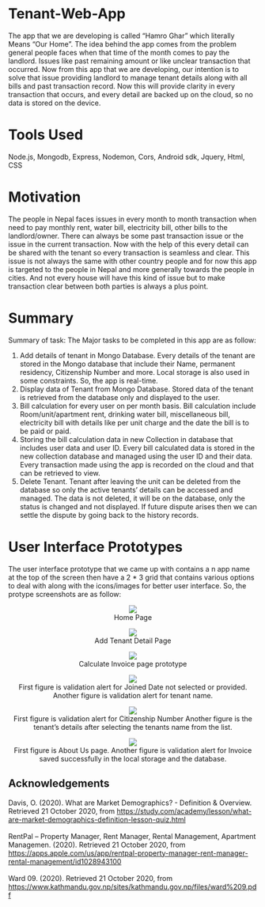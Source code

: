 # Tenant-Web-App
The app that we are developing is called “Hamro Ghar” which literally Means “Our Home”. The idea behind the app comes from the problem general people faces when that time of the month comes to pay the landlord. Issues like past remaining amount or like unclear transaction that occurred. Now from this app that we are developing, our intention is to solve that issue providing landlord to manage tenant details along with all bills and past transaction record. Now this will provide clarity in every transaction that occurs, and every detail are backed up on the cloud, so no data is stored on the device.

# Tools Used
Node.js, Mongodb, Express, Nodemon, Cors, Android sdk, Jquery, Html, CSS
# Motivation
The people in Nepal faces issues in every month to month transaction when need to pay monthly rent, water bill, electricity bill, other bills to the landlord/owner. There can always be some past transaction issue or the issue in the current transaction. Now with the help of this every detail can be shared with the tenant so every transaction is seamless and clear. This issue is not always the same with other country people and for now this app is targeted to the people in Nepal and more generally towards the people in cities. And not every house will have this kind of issue but to make transaction clear between both parties is always a plus point. </br>

# Summary
Summary of task: The Major tasks to be completed in this app are as follow:
1.	Add details of tenant in Mongo Database.
Every details of the tenant are stored in the Mongo database that include their Name, permanent residency, Citizenship Number and more. Local storage is also used in some constraints. So, the app is real-time.
2.	Display data of Tenant from Mongo Database.
Stored data of the tenant is retrieved from the database only and displayed to the user.
3.	Bill calculation for every user on per month basis.
Bill calculation include Room/unit/apartment rent, drinking water bill, miscellaneous bill, electricity bill with details like per unit charge and the date the bill is to be paid or paid.
4.	Storing the bill calculation data in new Collection in database that includes user data and user ID.
Every bill calculated data is stored in the new collection database and managed using the user ID and their data.
Every transaction made using the app is recorded on the cloud and that can be retrieved to view.
5.	Delete Tenant.
Tenant after leaving the unit can be deleted from the database so only the active tenants’ details can be accessed and managed. The data is not deleted, it will be on the database, only the status is changed and not displayed. If future dispute arises then we can settle the dispute by going back to the history records.

# User Interface Prototypes
The user interface prototype that we came up with contains a n app name at the top of the screen then have a 2 * 3 grid that contains various options to deal with along with the icons/images for better user interface. So, the protype screenshots are as follow:
<p align="center">
<img src="https://github.com/BishalBudhathoki/Tenant-Web-App/blob/master/Screenshots/1.PNG"> </br>Home Page
</p>

<p align="center">
<img src="https://github.com/BishalBudhathoki/Tenant-Web-App/blob/master/Screenshots/2.PNG"> </br>Add Tenant Detail Page
</p>

<p align="center">
<img src="https://github.com/BishalBudhathoki/Tenant-Web-App/blob/master/Screenshots/3.PNG"> </br>Calculate Invoice page prototype
</p>

<p align="center">
<img src="https://github.com/BishalBudhathoki/Tenant-Web-App/blob/master/Screenshots/4.PNG"> </br>First figure is validation alert for Joined Date not selected or provided.
Another figure is validation alert for tenant name.
</p>

<p align="center">
<img src="https://github.com/BishalBudhathoki/Tenant-Web-App/blob/master/Screenshots/5.PNG"> </br>First figure is validation alert for Citizenship Number
Another figure is the tenant’s details after selecting the tenants name from the list.
</p>

<p align="center">
<img src="https://github.com/BishalBudhathoki/Tenant-Web-App/blob/master/Screenshots/9.PNG"> </br>First figure is About Us page.
Another figure is validation alert for Invoice saved successfully in the local storage and the database.
</p>


<!-- ACKNOWLEDGEMENTS -->
## Acknowledgements
Davis, O. (2020). What are Market Demographics? - Definition & Overview. Retrieved 21 October 2020, from https://study.com/academy/lesson/what-are-market-demographics-definition-lesson-quiz.html <br /><br />
RentPal – Property Manager, Rent Manager, Rental Management, Apartment Managemen. (2020). Retrieved 21 October 2020, from https://apps.apple.com/us/app/rentpal-property-manager-rent-manager-rental-management/id1028943100 <br /><br />
Ward 09. (2020). Retrieved 21 October 2020, from https://www.kathmandu.gov.np/sites/kathmandu.gov.np/files/ward%209.pdf  <br />
